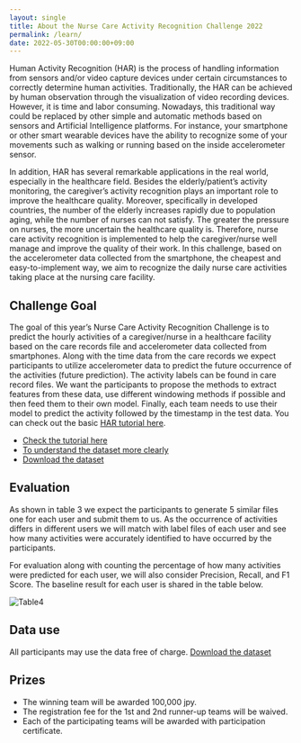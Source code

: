 ```yaml
---
layout: single
title: About the Nurse Care Activity Recognition Challenge 2022
permalink: /learn/
date: 2022-05-30T00:00:00+09:00
---
```


Human Activity Recognition (HAR) is the process of handling information from sensors and/or video capture devices under certain circumstances to correctly determine human activities. Traditionally, the HAR can be achieved by human observation through the visualization of video recording devices. However, it is time and labor consuming. Nowadays, this traditional way could be replaced by other simple and automatic methods based on sensors and Artificial Intelligence platforms. For instance, your smartphone or other smart wearable devices have the ability to recognize some of your movements such as walking or running based on the inside accelerometer sensor.

In addition, HAR has several remarkable applications in the real world, especially in the healthcare field. Besides the elderly/patient’s activity monitoring, the caregiver’s activity recognition plays an important role to improve the healthcare quality. Moreover, specifically in developed countries, the number of the elderly increases rapidly due to population aging, while the number of nurses can not satisfy. The greater the pressure on nurses, the more uncertain the healthcare quality is. Therefore, nurse care activity recognition is implemented to help the caregiver/nurse well manage and improve the quality of their work. In this challenge, based on the accelerometer data collected from the smartphone, the cheapest and easy-to-implement way, we aim to recognize the daily nurse care activities taking place at the nursing care facility.

## Challenge Goal 
The goal of this year’s Nurse Care Activity Recognition Challenge is to predict the hourly activities of a caregiver/nurse in a healthcare facility based on the care records file and accelerometer data collected from smartphones. Along with the time data from the care records we expect participants to utilize accelerometer data to predict the future occurrence of the activities (future prediction). The activity labels can be found in care record files. We want the participants to propose the methods to extract features from these data, use different windowing methods if possible and then feed them to their own model. Finally, each team needs to use their model to predict the activity followed by the timestamp in the test data. You can check out the basic [HAR tutorial here](https://abc-research.github.io/nurse2021/tutorial/tutorial.html).

- [Check the tutorial here](https://colab.research.google.com/drive/1euqLhhsb21bbOETWMY9DkUcue6t33j1j?usp=sharing) 
- [To understand the dataset more clearly](/challenge2022/data/)
- [Download the dataset](https://ieee-dataport.org/competitions/nurse-care-activity-recognition-challenge-datasets-2022-0)

<!--edit this part
The training and testing dataset contains accelerometer data and care record data of 5 users ( 8, 13, 14, 15, 25), which were collected on May and June, 2018. Training and testing data were separated in 70~30 ratio based on each user data. Participants are required to propose their pipelines, predict and submit the activity label for the testing dataset.


The goal of the Nurse Care Activity Recognition Challenge is to recognize the daily activities of a caregiver/nurse in a healthcare facility based on the accelerometer data collected from smartphones. Participants utilize accelerometer data and its activity labels in training files, propose the methods to extract features from these data, and then feed to their own model. Finally, each team needs to use their model to predict the activity based on the accelerometer data following by the timestamp in the test data. 



The training and testing dataset contains accelerometer data of 12 users (2, 3, 4, 5, 6, 7, 9, 12, 17, 19, 21, and 22), which were collected on May and June, 2018. The training data is provided with the activities labels, which describe the users’ activities before 18th June, 2018. The testing data was the accelerometer data acquired on 18th June and afterward. Participants are required to propose their pipelines, predict and submit the activity label for the testing dataset.
-->

<!--old
## Evaluation
Accuracy will be used as the performance measure.
Submissions will be evaluated by the average of the accuracy of macro activity classification (ma) and the average accuracy of micro-activity classification (mi). That is (ma+mi)/2.

The average accuracy of micro-activity classification is based on the multi-label accuracy formula. The accuracy of one sample is given by the number of correct labels predicted divided by the number of total true and predicted labels (cardinality of the union). 
-->
## Evaluation
As shown in table 3 we expect the participants to generate 5 similar files one for each user and submit them to us. As the occurrence of activities differs in different users we will match with label files of each user and see how many activities were accurately identified to have occurred by the participants. 

For evaluation along with counting the percentage of how many activities were predicted for each user, we will also consider Precision, Recall, and F1 Score. The baseline result for each user is shared in the table below. 

![Table4](/challenge2022/assets/images/Table4.png)


## Data use
All participants may use the data free of charge. [Download the dataset](https://ieee-dataport.org/competitions/nurse-care-activity-recognition-challenge-datasets-2022-0)


## Prizes
- The winning team will be awarded 100,000 jpy.
- The registration fee for the 1st and 2nd runner-up teams will be waived.
- Each of the participating teams will be awarded with participation certificate.

